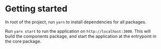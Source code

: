 # Getting started

In root of the project, run `yarn` to install dependencies for all packages.

Run `yarn start` to run the application on `http://localhost:3000`. This will build the components package, and start the application at the entrypoint in the core package.

